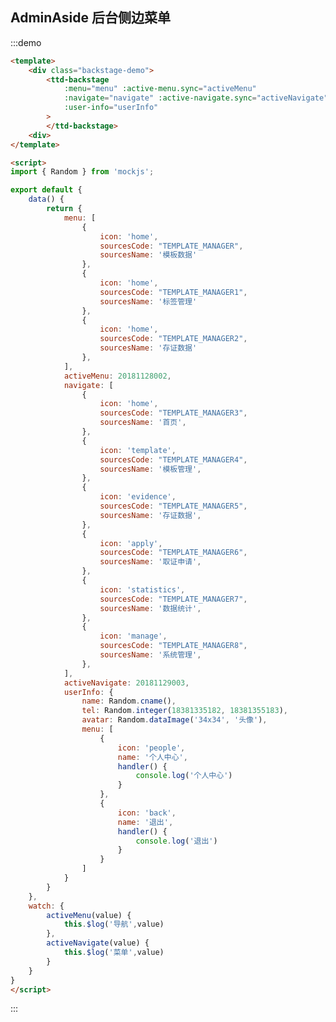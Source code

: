 <style>
.backstage-demo {
    height: 600px;
}
</style>

<script>
import { Random } from 'mockjs';

export default {
    data() {
        return {
            menu: [
                {
                    icon: 'home',
                    sourcesCode: "TEMPLATE_MANAGER",
                    sourcesName: '模板数据'
                },
                {
                    icon: 'home',
                    sourcesCode: "TEMPLATE_MANAGER1",
                    sourcesName: '标签管理'
                },
                {
                    icon: 'home',
                    sourcesCode: "TEMPLATE_MANAGER2",
                    sourcesName: '存证数据'
                },
            ],
            activeMenu: 20181128002,
            navigate: [
                {
                    icon: 'home',
                    sourcesCode: "TEMPLATE_MANAGER3",
                    sourcesName: '首页',
                },
                {
                    icon: 'template',
                    sourcesCode: "TEMPLATE_MANAGER4",
                    sourcesName: '模板管理',
                },
                {
                    icon: 'evidence',
                    sourcesCode: "TEMPLATE_MANAGER5",
                    sourcesName: '存证数据',
                },
                {
                    icon: 'apply',
                    sourcesCode: "TEMPLATE_MANAGER6",
                    sourcesName: '取证申请',
                },
                {
                    icon: 'statistics',
                    sourcesCode: "TEMPLATE_MANAGER7",
                    sourcesName: '数据统计',
                },
                {
                    icon: 'manage',
                    sourcesCode: "TEMPLATE_MANAGER8",
                    sourcesName: '系统管理',
                },
            ], 
            activeNavigate: 20181129003,
            userInfo: {
                name: Random.cname(),
                tel: Random.integer(18381335182, 18381355183),
                avatar: Random.dataImage('34x34', '头像'),
                menu: [
                    {
                        icon: 'people',
                        name: '个人中心',
                        handler() {
                            console.log('个人中心')
                        }
                    },
                    {
                        icon: 'back',
                        name: '退出',
                        handler() {
                            console.log('退出')
                        }
                    }
                ]
            }
        }
    },
    watch: {
        activeMenu(value) {
            this.$log('导航',value)
        },
        activeNavigate(value) {
            this.$log('菜单',value)            
        }
    }
}
</script>

## AdminAside 后台侧边菜单

:::demo 

```html
<template>
    <div class="backstage-demo">
        <ttd-backstage 
            :menu="menu" :active-menu.sync="activeMenu"
            :navigate="navigate" :active-navigate.sync="activeNavigate"
            :user-info="userInfo"
        >
        </ttd-backstage>
    <div>
</template>

<script>
import { Random } from 'mockjs';

export default {
    data() {
        return {
            menu: [
                {
                    icon: 'home',
                    sourcesCode: "TEMPLATE_MANAGER",
                    sourcesName: '模板数据'
                },
                {
                    icon: 'home',
                    sourcesCode: "TEMPLATE_MANAGER1",
                    sourcesName: '标签管理'
                },
                {
                    icon: 'home',
                    sourcesCode: "TEMPLATE_MANAGER2",
                    sourcesName: '存证数据'
                },
            ],
            activeMenu: 20181128002,
            navigate: [
                {
                    icon: 'home',
                    sourcesCode: "TEMPLATE_MANAGER3",
                    sourcesName: '首页',
                },
                {
                    icon: 'template',
                    sourcesCode: "TEMPLATE_MANAGER4",
                    sourcesName: '模板管理',
                },
                {
                    icon: 'evidence',
                    sourcesCode: "TEMPLATE_MANAGER5",
                    sourcesName: '存证数据',
                },
                {
                    icon: 'apply',
                    sourcesCode: "TEMPLATE_MANAGER6",
                    sourcesName: '取证申请',
                },
                {
                    icon: 'statistics',
                    sourcesCode: "TEMPLATE_MANAGER7",
                    sourcesName: '数据统计',
                },
                {
                    icon: 'manage',
                    sourcesCode: "TEMPLATE_MANAGER8",
                    sourcesName: '系统管理',
                },
            ], 
            activeNavigate: 20181129003,
            userInfo: {
                name: Random.cname(),
                tel: Random.integer(18381335182, 18381355183),
                avatar: Random.dataImage('34x34', '头像'),
                menu: [
                    {
                        icon: 'people',
                        name: '个人中心',
                        handler() {
                            console.log('个人中心')
                        }
                    },
                    {
                        icon: 'back',
                        name: '退出',
                        handler() {
                            console.log('退出')
                        }
                    }
                ]
            }
        }
    },
    watch: {
        activeMenu(value) {
            this.$log('导航',value)
        },
        activeNavigate(value) {
            this.$log('菜单',value)            
        }
    }
}
</script>
```
:::